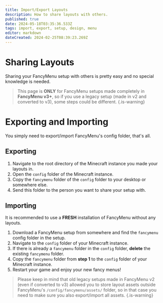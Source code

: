 ```yaml
---
title: Import/Export Layouts
description: How to share layouts with others.
published: true
date: 2024-05-18T03:35:36.533Z
tags: import, export, setup, design, menu
editor: markdown
dateCreated: 2024-02-25T08:39:23.269Z
---
```


# Sharing Layouts

Sharing your FancyMenu setup with others is pretty easy and no special knowledge is needed.

> This page is **ONLY** for FancyMenu setups made completely in **FancyMenu v3+**, so if you use a legacy setup (made in v2 and converted to v3), some steps could be different.
{.is-warning}

# Exporting and Importing

You simply need to export/import FancyMenu's config folder, that's all.

## Exporting

1. Navigate to the root directory of the Minecraft instance you made your layouts in.
2. Open the `config` folder of the Minecraft instance.
3. Copy the `fancymenu` folder of the `config` folder to your desktop or somewhere else.
4. Send this folder to the person you want to share your setup with.

## Importing

It is recommended to use a **FRESH** installation of FancyMenu without any layouts.

1. Download a FancyMenu setup from somewhere and find the `fancymenu` config folder in the setup.
1. Navigate to the `config` folder of your Minecraft instance.
2. If there is already a `fancymenu` folder in the `config` folder, **delete** the existing `fancymenu` folder.
3. Copy the `fancymenu` folder from **step 1** to the `config` folder of your Minecraft instance.
4. Restart your game and enjoy your new fancy menus!

> Please keep in mind that old legacy setups made in FancyMenu v2 (even if converted to v3) allowed you to store layout assets outside FancyMenu's `/config/fancymenu/assets/` folder, so in that case you need to make sure you also export/import all assets.
{.is-warning}